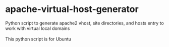 # apache-virtual-host-generator
Python script to generate apache2 vhost, site directories, and hosts entry to work with virtual local domains<br><br>
This python script is for Ubuntu
